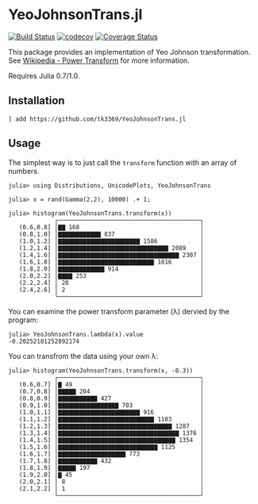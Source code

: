 # YeoJohnsonTrans.jl

[![Build Status](https://github.com/tk3369/YeoJohnsonTrans.jl/workflows/CI/badge.svg)](https://github.com/tk3369/YeoJohnsonTrans.jl/actions?query=workflow%3ACI)
[![codecov](https://codecov.io/gh/tk3369/YeoJohnsonTrans.jl/branch/master/graph/badge.svg)](https://codecov.io/gh/tk3369/YeoJohnsonTrans.jl)
[![Coverage Status](https://coveralls.io/repos/github/tk3369/YeoJohnsonTrans.jl/badge.svg?branch=master)](https://coveralls.io/github/tk3369/YeoJohnsonTrans.jl?branch=master)

This package provides an implementation of Yeo Johnson transformation.
See [Wikipedia - Power Transform](https://en.wikipedia.org/wiki/Power_transform)
for more information.

Requires Julia 0.7/1.0.

## Installation

```
] add https://github.com/tk3369/YeoJohnsonTrans.jl
```

## Usage

The simplest way is to just call the `transform` function with an array of numbers.

```
julia> using Distributions, UnicodePlots, YeoJohnsonTrans

julia> x = rand(Gamma(2,2), 10000) .+ 1;

julia> histogram(YeoJohnsonTrans.transform(x))
             ┌────────────────────────────────────────┐ 
   (0.6,0.8] │▇▇ 168                                  │ 
   (0.8,1.0] │▇▇▇▇▇▇▇▇▇▇▇▇ 837                        │ 
   (1.0,1.2] │▇▇▇▇▇▇▇▇▇▇▇▇▇▇▇▇▇▇▇▇▇▇▇ 1586            │ 
   (1.2,1.4] │▇▇▇▇▇▇▇▇▇▇▇▇▇▇▇▇▇▇▇▇▇▇▇▇▇▇▇▇▇▇▇ 2089    │ 
   (1.4,1.6] │▇▇▇▇▇▇▇▇▇▇▇▇▇▇▇▇▇▇▇▇▇▇▇▇▇▇▇▇▇▇▇▇▇▇ 2307 │ 
   (1.6,1.8] │▇▇▇▇▇▇▇▇▇▇▇▇▇▇▇▇▇▇▇▇▇▇▇▇▇▇▇ 1816        │ 
   (1.8,2.0] │▇▇▇▇▇▇▇▇▇▇▇▇▇ 914                       │ 
   (2.0,2.2] │▇▇▇▇ 253                                │ 
   (2.2,2.4] │ 28                                     │ 
   (2.4,2.6] │ 2                                      │ 
             └────────────────────────────────────────┘ 
```

You can examine the power transform parameter (λ) dervied by the program:
```
julia> YeoJohnsonTrans.lambda(x).value
-0.20252181252892174
```

You can transfrom the data using your own λ:
```
julia> histogram(YeoJohnsonTrans.transform(x, -0.3))
             ┌────────────────────────────────────────┐ 
   (0.6,0.7] │▇ 49                                    │ 
   (0.7,0.8] │▇▇▇▇▇ 204                               │ 
   (0.8,0.9] │▇▇▇▇▇▇▇▇▇▇▇ 427                         │ 
   (0.9,1.0] │▇▇▇▇▇▇▇▇▇▇▇▇▇▇▇▇▇ 703                   │ 
   (1.0,1.1] │▇▇▇▇▇▇▇▇▇▇▇▇▇▇▇▇▇▇▇▇▇▇▇ 916             │ 
   (1.1,1.2] │▇▇▇▇▇▇▇▇▇▇▇▇▇▇▇▇▇▇▇▇▇▇▇▇▇▇▇ 1103        │ 
   (1.2,1.3] │▇▇▇▇▇▇▇▇▇▇▇▇▇▇▇▇▇▇▇▇▇▇▇▇▇▇▇▇▇▇▇▇ 1287   │ 
   (1.3,1.4] │▇▇▇▇▇▇▇▇▇▇▇▇▇▇▇▇▇▇▇▇▇▇▇▇▇▇▇▇▇▇▇▇▇▇ 1376 │ 
   (1.4,1.5] │▇▇▇▇▇▇▇▇▇▇▇▇▇▇▇▇▇▇▇▇▇▇▇▇▇▇▇▇▇▇▇▇▇ 1354  │ 
   (1.5,1.6] │▇▇▇▇▇▇▇▇▇▇▇▇▇▇▇▇▇▇▇▇▇▇▇▇▇▇▇▇ 1125       │ 
   (1.6,1.7] │▇▇▇▇▇▇▇▇▇▇▇▇▇▇▇▇▇▇▇ 773                 │ 
   (1.7,1.8] │▇▇▇▇▇▇▇▇▇▇▇ 432                         │ 
   (1.8,1.9] │▇▇▇▇▇ 197                               │ 
   (1.9,2.0] │▇ 45                                    │ 
   (2.0,2.1] │ 8                                      │ 
   (2.1,2.2] │ 1                                      │ 
             └────────────────────────────────────────┘ 
```

